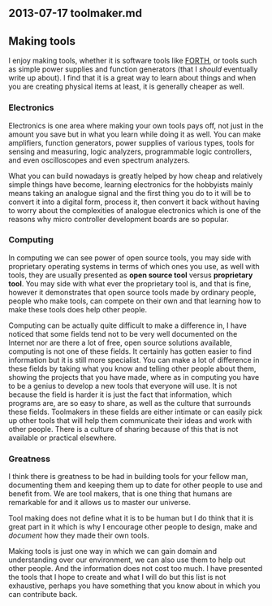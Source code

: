 ## 2013-07-17 toolmaker.md

## Making tools

I enjoy making tools, whether it is software tools like [FORTH][], or tools such
as simple power supplies and function generators (that I *should* eventually
write up about). I find that it is a great way to learn about things and when
you are creating physical items at least, it is generally cheaper as well.

### Electronics

Electronics is one area where making your own tools pays off, not just in the
amount you save but in what you learn while doing it as well. You can make
amplifiers, function generators, power supplies of various types, tools for
sensing and measuring, logic analyzers, programmable logic controllers, and 
even oscilloscopes and even spectrum analyzers. 

What you can build nowadays is greatly helped by how cheap and relatively simple
things have become, learning electronics for the hobbyists mainly means taking
an analogue signal and the first thing you do to it will be to convert it into a
digital form, process it, then convert it back without having to worry about the
complexities of analogue electronics which is one of the reasons why
micro controller development boards are so popular.

### Computing

In computing we can see power of open source tools, you may side with
proprietary operating systems in terms of which ones you use, as well with
tools, they are usually presented as **open source tool** versus **proprietary
tool**. You may side with what ever the proprietary tool is, and that is fine,
however it demonstrates that open source tools made by ordinary people, people
who make tools, can compete on their own and that learning how to make these
tools does help other people.

Computing can be actually quite difficult to make a difference in, I have
noticed that some fields tend not to be very well documented on the Internet nor
are there a lot of free, open source solutions available, computing is not one
of these fields. It certainly has gotten easier to find information but it is
still more specialist. You can make a lot of difference in these fields by
taking what you know and telling other people about them, showing the projects
that you have made, where as in computing you have to be a genius to develop a
new tools that everyone will use. It is not because the field is harder it is
just the fact that information, which programs are, are so easy to share, as
well as the culture that surrounds these fields. Toolmakers in these fields are
either intimate or can easily pick up other tools that will help them
communicate their ideas and work with other people. There is a culture of
sharing because of this that is not available or practical elsewhere.

### Greatness

I think there is greatness to be had in building tools for your fellow man,
documenting them and keeping them up to date for other people to use and benefit
from. We are tool makers, that is one thing that humans are remarkable for and
it allows us to master our universe.

Tool making does not define what it is to be human but I do think that it is
great part in it which is why I encourage other people to design, make and
*document* how they made their own tools.

Making tools is just one way in which we can gain domain and understanding over
our environment, we can also use them to help out other people. And the
information does not cost too much. I have presented the tools that I hope to
create and what I will do but this list is not exhaustive, perhaps you have
something that you know about in which you can contribute back.

[FORTH]: http://work.anapnea.net/txt/html/forth.html
